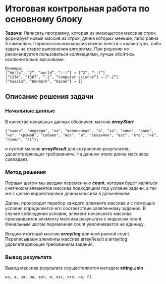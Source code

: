 # Итоговая контрольная работа по основному блоку

**Задача:** Написать программу, которая из имеющегося массива строк формирует новый массив из строк, длина которых меньше, либо равна 3 символам. Первоначальный массив можно ввести с клавиатуры, либо задать на старте выполнения алгоритма. При решении не рекомендуется пользоваться коллекциями, лучше обойтись исключительно массивами.

```
Примеры: 
[“Hello”, “2”, “world”, “:-)”] → [“2”, “:-)”] 
[“1234”, “1567”, “-2”, “computer science”] → [“-2”]
[“Russia”, “Denmark”, “Kazan”] → []
```

## Описание решения задачи

### Начальные данные

В качестве начальных данных обозначен массив ***arrayStart***

```
{"ехали", "медведи", "на", "велосипеде", "а", "за", "ними", "раки", "на", "хромой", "собаке", "вот", "и", "сказочке", "esc", "кто", "не", "понял", "F1"};
```

и пустой массив ***arrayResult*** для сохранения результатов, удовлетворяющих требованиям. На данном этапе длина массивов совпадает.

### Метод решения

Первым шагом мы вводим переменную **count**, которая будет являться счетчиком  элементов массива подходящим под условие задачи, а так же с целью корректировки длины массива в дальнейшем.

Далее, происходит перебор каждого элемента массива и с помощью условия определяется его соответствие заявленному заданию. В случае соблюдения условия, элемент начального массива присваивается элементу массива результата с индексом count. Финальным шагом переменная count увеличивается на единицу.

Вводим итоговый массив ***arrayItog*** длинной равной count. Переписываем элементы массива arrayResult в arrayItog удовлетворяющие требованиям задания.

### Вывод результата

Вывод массива результата осуществляется методом **string.Join**

```
на, а, за, на, вот, и, esc, кто, не, F1
```